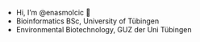 - Hi, I’m @enasmolcic 🐙
- Bioinformatics BSc, University of Tübingen
- Environmental Biotechnology, GUZ der Uni Tübingen

<!---
enasmolcic/enasmolcic is a ✨ special ✨ repository because its `README.md` (this file) appears on your GitHub profile.
You can click the Preview link to take a look at your changes.
--->
